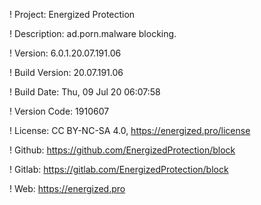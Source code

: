 ! Project: Energized Protection

! Description: ad.porn.malware blocking.

! Version: 6.0.1.20.07.191.06

! Build Version: 20.07.191.06

! Build Date: Thu, 09 Jul 20 06:07:58

! Version Code: 1910607

! License: CC BY-NC-SA 4.0, https://energized.pro/license

! Github: https://github.com/EnergizedProtection/block

! Gitlab: https://gitlab.com/EnergizedProtection/block


! Web: https://energized.pro
